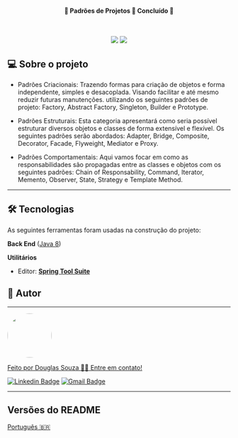   <h4 align="center"> 
    🚧  Padrões de Projetos 🚀 Concluído 🚧
  </h4>
  <br>  
  <p align="center">
    <img src="https://img.shields.io/badge/Java-1.8-blue">
    <img src="https://img.shields.io/badge/STS-4.13.0.RELEASE-green">
  </p>

## 💻 Sobre o projeto

  - Padrões Criacionais: Trazendo formas para criação de objetos e forma independente, simples e desacoplada. Visando facilitar e até mesmo reduzir futuras manutenções. utilizando os seguintes padrões de projeto: Factory, Abstract Factory, Singleton, Builder e Prototype.

  - Padrões Estruturais: Esta categoria apresentará como seria possível estruturar diversos objetos e classes de forma extensível e flexível. Os seguintes padrões serão abordados: Adapter, Bridge, Composite, Decorator, Facade, Flyweight, Mediator e Proxy.

  - Padrões Comportamentais: Aqui vamos focar em como as responsabilidades são propagadas entre as classes e objetos com os seguintes padrões: Chain of Responsability, Command, Iterator, Memento, Observer, State, Strategy e Template Method.

---

## 🛠 Tecnologias

As seguintes ferramentas foram usadas na construção do projeto:

**Back End** ([Java 8](https://openjdk.java.net/install/)) 

**Utilitários**

-   Editor:  **[Spring Tool Suite](https://spring.io/tools)**

## 🦸 Autor
---

<a href="#">
 <img style="border-radius: 50%;" src="https://avatars.githubusercontent.com/u/50157211?s=120&v=4" width="100px;" alt=""/>
 <br />

Feito por Douglas Souza 👋🏽 Entre em contato!

[![Linkedin Badge](https://img.shields.io/badge/-Douglas-blue?style=flat-square&logo=Linkedin&logoColor=white&link=https://www.linkedin.com/in/dagurasujava/)](https://www.linkedin.com/in/dagurasujava/) 
[![Gmail Badge](https://img.shields.io/badge/-contini.ds@gmail.com-c14438?style=flat-square&logo=Gmail&logoColor=white&link=mailto:contini.ds@gmail.com)](mailto:contini.ds@gmail.com)
 
---

##  Versões do README

[Português 🇧🇷](./README.md)
